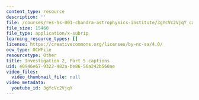 ```yaml
---
content_type: resource
description: ''
file: /courses/res-hs-001-chandra-astrophysics-institute/3gYcVc2VjqY_captions.webvtt
file_size: 15460
file_type: application/x-subrip
learning_resource_types: []
license: https://creativecommons.org/licenses/by-nc-sa/4.0/
ocw_type: OCWFile
resourcetype: Other
title: Investigation 2, Part 5 captions
uid: e0946e67-9322-482a-be86-56a242b560ae
video_files:
  video_thumbnail_file: null
video_metadata:
  youtube_id: 3gYcVc2VjqY
---
```

